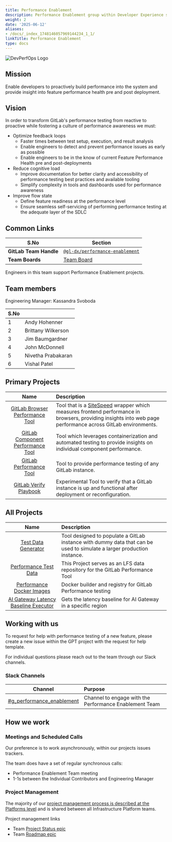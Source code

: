 ```yaml
---
title: Performance Enablement
description: Performance Enablement group within Developer Experience sub-department
weight: 2
date: '2025-06-12'
aliases:
- /docs/_index_1748146057969144234_1_1/
linkTitle: Performance Enablement
type: docs
---
```


![DevPerfOps Logo](/images/engineering/infrastructure-platforms/developer-experience/performance-enablement/devperfops-diagram.svg)

## Mission

Enable developers to proactively build performance into the system and provide insight into feature performance health pre and post deployment. 

## Vision

In order to transform GitLab's performance testing from reactive to proactive while fostering a culture of performance awareness we must:

- Optimize feedback loops
  - Faster times between test setup, execution, and result analysis
  - Enable engineers to detect and prevent performance issues as early as possible
  - Enable engineers to be in the know of current Feature Performance Health pre and post-deployments
- Reduce cognitive load
  - Improve documentation for better clarity and accessibility of performance testing best practices and available tooling
  - Simplify complexity in tools and dashboards used for performance awareness
- Improve flow state
  - Define feature readiness at the performance level
  - Ensure seamless self-servicing of performing performance testing at the adequate layer of the SDLC

## Common Links

| S.No     | Section                                                                                                             |
|------    |---------------------------------------------------------------------------------------------------------------------|
| **GitLab Team Handle** | [`@gl-dx/performance-enablement`](https://gitlab.com/gl-dx/dperformance-enablement)                               |
| **Team Boards** | [Team Board](https://gitlab.com/groups/gitlab-org/-/boards/8955771?label_name%5B%5D=group%3A%3Aperformance+enablement) |

Engineers in this team support Performance Enablement projects.

## Team members

Engineering Manager: Kassandra Svoboda

| S.No     |                    |
|------    |-------------------------|
| 1        | Andy Hohenner    |
| 2        | Brittany Wilkerson     |
| 3        | Jim Baumgardner       |
| 4        | John McDonnell      |
| 5        | Nivetha Prabakaran |
| 6        | Vishal Patel  |

## Primary Projects

| Name | Description |
| :---: | :--- |
| [GitLab Browser Performance Tool](https://gitlab.com/gitlab-org/quality/performance-sitespeed)| Tool that is a [SiteSpeed](https://www.sitespeed.io/) wrapper which measures frontend performance in browsers, providing insights into web page performance across GitLab environments. |
| [GitLab Component Performance Tool](https://gitlab.com/gitlab-org/quality/component-performance-testing)| Tool which leverages containerization and automated testing to provide insights on individual component performance. |
| [GitLab Performance Tool](https://gitlab.com/gitlab-org/quality/performance)| Tool to provide performance testing of any GitLab instance. |
| [GitLab Verify Playbook](https://gitlab.com/gitlab-org/quality/quality-engineering/gitlab-verify-playbook)| Experimental Tool to verify that a GitLab instance is up and functional after deployment or reconfiguration. |

## All Projects

| Name | Description |
| :---: | :--- |
| [Test Data Generator](https://gitlab.com/gitlab-org/quality/test-data-generator)| Tool designed to populate a GitLab instance with dummy data that can be used to simulate a larger production instance. |
| [Performance Test Data](https://gitlab.com/gitlab-org/quality/performance-data)| This Project serves as an LFS data repository for the GitLab Performance Tool |
| [Performance Docker Images](https://gitlab.com/gitlab-org/quality/performance-images)| Docker builder and registry for GitLab Performance testing |
| [AI Gateway Latency Baseline Executor](https://gitlab.com/gitlab-org/quality/gitlab-environment-toolkit-configs/aigw-latency-baseline-executor)| Gets the latency baseline for AI Gateway in a specific region |

## Working with us

To request for help with performance testing of a new feature, please create a new issue within the GPT project with the request for help template.

For individual questions please reach out to the team through our Slack channels.

### Slack Channels

| Channel | Purpose |
| :---: | :--- |
| [#g_performance_enablement](https://gitlab.slack.com/archives/C081476PPAM) | Channel to engage with the Performance Enablement Team |

## How we work

### Meetings and Scheduled Calls

Our preference is to work asynchronously, within our projects issues trackers.

The team does have a set of regular synchronous calls:

- Performance Enablement Team meeting
- 1-1s between the Individual Contributors and Engineering Manager

### Project Management

The majority of our [project management process is described at the Platforms level](/handbook/engineering/infrastructure/platforms/project-management/) and is shared between all Infrastructure Platform teams.

Project management links

- Team [Project Status epic](https://gitlab.com/groups/gitlab-org/quality/-/epics/96)
- Team [Roadmap epic](https://gitlab.com/groups/gitlab-org/quality/quality-engineering/-/epics/117)
